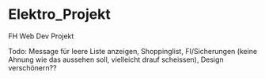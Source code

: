 # Elektro_Projekt
FH Web Dev Projekt


Todo: Message für leere Liste anzeigen, 
      Shoppinglist, 
      FI/Sicherungen (keine Ahnung wie das aussehen soll, vielleicht drauf scheissen), 
      Design verschönern??
